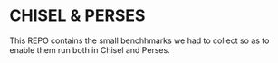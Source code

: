 # CHISEL & PERSES

This REPO contains the small benchhmarks we had to collect so as to enable them run both in Chisel and Perses.
